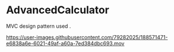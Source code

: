 # AdvancedCalculator

MVC design pattern used . 


https://user-images.githubusercontent.com/79282025/188571471-e6838a6e-6021-49af-a60a-7ed384dbc693.mov

